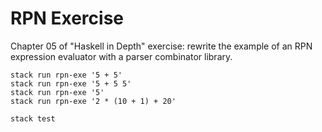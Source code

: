 # RPN Exercise

Chapter 05 of "Haskell in Depth" exercise: rewrite the example of an RPN
expression evaluator with a parser combinator library.

```console
stack run rpn-exe '5 + 5'
stack run rpn-exe '5 + 5 5'
stack run rpn-exe '5'
stack run rpn-exe '2 * (10 + 1) + 20'
```

```console
stack test
```
